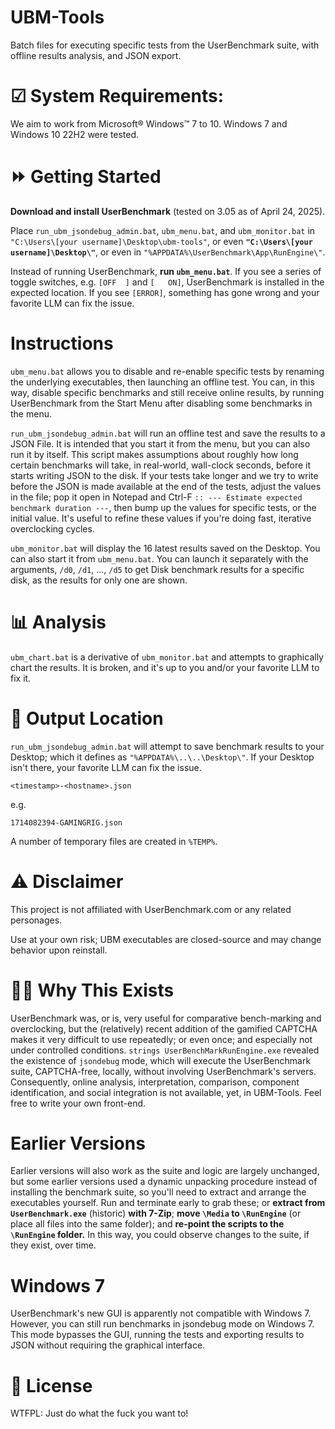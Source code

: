 # UBM-Tools
Batch files for executing specific tests from the UserBenchmark suite, with offline results analysis, and JSON export.

# ☑ System Requirements:
We aim to work from Microsoft® Windows™ 7 to 10. Windows 7 and Windows 10 22H2 were tested.

# ⏩ Getting Started
**Download and install UserBenchmark** (tested on 3.05 as of April 24, 2025).

Place `run_ubm_jsondebug_admin.bat`, `ubm_menu.bat`, and `ubm_monitor.bat` in `"C:\Users\[your username]\Desktop\ubm-tools"`, or even **`"C:\Users\[your username]\Desktop\"`**, or even in `"%APPDATA%\UserBenchmark\App\RunEngine\"`.

Instead of running UserBenchmark, **run `ubm_menu.bat`**. If you see a series of toggle switches, e.g. `[OFF  ]` and `[   ON]`, UserBenchmark is installed in the expected location. If you see `[ERROR]`, something has gone wrong and your favorite LLM can fix the issue.

# Instructions
`ubm_menu.bat` allows you to disable and re-enable specific tests by renaming the underlying executables, then launching an offline test. You can, in this way, disable specific benchmarks and still receive online results, by running UserBenchmark from the Start Menu after disabling some benchmarks in the menu.

`run_ubm_jsondebug_admin.bat` will run an offline test and save the results to a JSON File. It is intended that you start it from the menu, but you can also run it by itself. This script makes assumptions about roughly how long certain benchmarks will take, in real-world, wall-clock seconds, before it starts writing JSON to the disk. If your tests take longer and we try to write before the JSON is made available at the end of the tests, adjust the values in the file; pop it open in Notepad and Ctrl-F `:: --- Estimate expected benchmark duration ---`, then bump up the values for specific tests, or the initial value. It's useful to refine these values if you're doing fast, iterative overclocking cycles.

`ubm_monitor.bat` will display the 16 latest results saved on the Desktop. You can also start it from `ubm_menu.bat`. You can launch it separately with the arguments, `/d0`, `/d1`, ..., `/d5` to get Disk benchmark results for a specific disk, as the results for only one are shown.

# 📊 Analysis
`ubm_chart.bat` is a derivative of `ubm_monitor.bat` and attempts to graphically chart the results. It is broken, and it's up to you and/or your favorite LLM to fix it.

# 📂 Output Location
`run_ubm_jsondebug_admin.bat` will attempt to save benchmark results to your Desktop; which it defines as `"%APPDATA%\..\..\Desktop\"`. If your Desktop isn't there, your favorite LLM can fix the issue.

`<timestamp>-<hostname>.json`

e.g.

`1714082394-GAMINGRIG.json`

A number of temporary files are created in `%TEMP%`.

# ⚠️ Disclaimer
This project is not affiliated with UserBenchmark.com or any related personages.

Use at your own risk; UBM executables are closed-source and may change behavior upon reinstall.

# 🧼💬 Why This Exists
UserBenchmark was, or is, very useful for comparative bench-marking and overclocking, but the (relatively) recent addition of the gamified CAPTCHA makes it very difficult to use repeatedly; or even once; and especially not under controlled conditions. `strings UserBenchMarkRunEngine.exe` revealed the existence of `jsondebug` mode, which will execute the UserBenchmark suite, CAPTCHA-free, locally, without involving UserBenchmark's servers. Consequently, online analysis, interpretation, comparison, component identification, and social integration is not available, yet, in UBM-Tools. Feel free to write your own front-end.

# Earlier Versions
Earlier versions will also work as the suite and logic are largely unchanged, but some earlier versions used a dynamic unpacking procedure instead of installing the benchmark suite, so you'll need to extract and arrange the executables yourself. Run and terminate early to grab these; or **extract from `UserBenchmark.exe`** (historic) **with 7-Zip**; **move `\Media` to `\RunEngine`** (or place all files into the same folder); and **re-point the scripts to the `\RunEngine` folder.** In this way, you could observe changes to the suite, if they exist, over time.

# Windows 7
UserBenchmark's new GUI is apparently not compatible with Windows 7. However, you can still run benchmarks in jsondebug mode on Windows 7. This mode bypasses the GUI, running the tests and exporting results to JSON without requiring the graphical interface.

# 📜 License
WTFPL: Just do what the fuck you want to!
